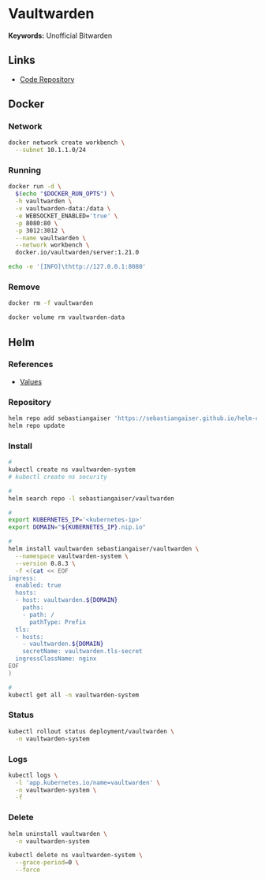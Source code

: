# Vaultwarden

**Keywords:** Unofficial Bitwarden

## Links

- [Code Repository](https://github.com/dani-garcia/vaultwarden)

## Docker

### Network

```sh
docker network create workbench \
  --subnet 10.1.1.0/24
```

### Running

```sh
docker run -d \
  $(echo "$DOCKER_RUN_OPTS") \
  -h vaultwarden \
  -v vaultwarden-data:/data \
  -e WEBSOCKET_ENABLED='true' \
  -p 8080:80 \
  -p 3012:3012 \
  --name vaultwarden \
  --network workbench \
  docker.io/vaultwarden/server:1.21.0
```

```sh
echo -e '[INFO]\thttp://127.0.0.1:8080'
```

### Remove

```sh
docker rm -f vaultwarden

docker volume rm vaultwarden-data
```

## Helm

### References

- [Values](https://github.com/sebastiangaiser/helm-charts/tree/main/charts/vaultwarden#values)

### Repository

```sh
helm repo add sebastiangaiser 'https://sebastiangaiser.github.io/helm-charts'
helm repo update
```

### Install

```sh
#
kubectl create ns vaultwarden-system
# kubectl create ns security

#
helm search repo -l sebastiangaiser/vaultwarden

#
export KUBERNETES_IP='<kubernetes-ip>'
export DOMAIN="${KUBERNETES_IP}.nip.io"

#
helm install vaultwarden sebastiangaiser/vaultwarden \
  --namespace vaultwarden-system \
  --version 0.8.3 \
  -f <(cat << EOF
ingress:
  enabled: true
  hosts:
  - host: vaultwarden.${DOMAIN}
    paths:
    - path: /
      pathType: Prefix
  tls:
  - hosts:
    - vaultwarden.${DOMAIN}
    secretName: vaultwarden.tls-secret
  ingressClassName: nginx
EOF
)

#
kubectl get all -n vaultwarden-system
```

### Status

```sh
kubectl rollout status deployment/vaultwarden \
  -n vaultwarden-system
```

### Logs

```sh
kubectl logs \
  -l 'app.kubernetes.io/name=vaultwarden' \
  -n vaultwarden-system \
  -f
```

### Delete

```sh
helm uninstall vaultwarden \
  -n vaultwarden-system

kubectl delete ns vaultwarden-system \
  --grace-period=0 \
  --force
```
